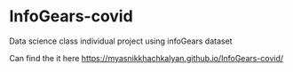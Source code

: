 # InfoGears-covid
Data science class individual project using infoGears dataset


Can find the it here https://myasnikkhachkalyan.github.io/InfoGears-covid/

